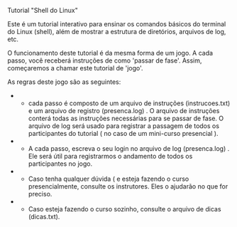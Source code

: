 Tutorial "Shell do Linux"

Este é um tutorial interativo para ensinar os comandos básicos do terminal do Linux (shell), além de mostrar a estrutura de diretórios, arquivos de log, etc.

O funcionamento deste tutorial é da mesma forma de um jogo. A cada passo, você receberá instruções de como 'passar de fase'. Assim, começaremos a chamar este tutorial de 'jogo'.

As regras deste jogo são as seguintes:

* - cada passo é composto de um arquivo de instruções (instrucoes.txt) e um arquivo de registro (presenca.log) . O arquivo de instruções conterá todas as instruções necessárias para se passar de fase. O arquivo de log será usado para registrar a passagem de todos os participantes do tutorial ( no caso de um mini-curso presencial ).
* - A cada passo, escreva o seu login no arquivo de log (presenca.log) . Ele será útil para registrarmos o andamento de todos os participantes no jogo.
* - Caso tenha qualquer dúvida ( e esteja fazendo o curso presencialmente, consulte os instrutores. Eles o ajudarão no que for preciso.
* - Caso esteja fazendo o curso sozinho, consulte o arquivo de dicas (dicas.txt).
